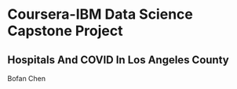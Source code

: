 # Coursera-IBM Data Science Capstone Project
## Hospitals And COVID In Los Angeles County
Bofan Chen

